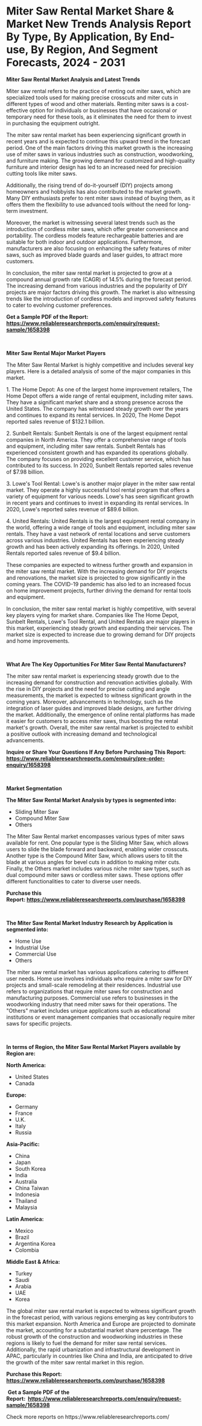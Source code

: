 <p><h1>Miter Saw Rental Market Share & Market New Trends Analysis Report By Type, By Application, By End-use, By Region, And Segment Forecasts, 2024 - 2031</h1></p><p><strong>Miter Saw Rental Market Analysis and Latest Trends</strong></p>
<p><p>Miter saw rental refers to the practice of renting out miter saws, which are specialized tools used for making precise crosscuts and miter cuts in different types of wood and other materials. Renting miter saws is a cost-effective option for individuals or businesses that have occasional or temporary need for these tools, as it eliminates the need for them to invest in purchasing the equipment outright.</p><p>The miter saw rental market has been experiencing significant growth in recent years and is expected to continue this upward trend in the forecast period. One of the main factors driving this market growth is the increasing use of miter saws in various industries such as construction, woodworking, and furniture making. The growing demand for customized and high-quality furniture and interior design has led to an increased need for precision cutting tools like miter saws.</p><p>Additionally, the rising trend of do-it-yourself (DIY) projects among homeowners and hobbyists has also contributed to the market growth. Many DIY enthusiasts prefer to rent miter saws instead of buying them, as it offers them the flexibility to use advanced tools without the need for long-term investment.</p><p>Moreover, the market is witnessing several latest trends such as the introduction of cordless miter saws, which offer greater convenience and portability. The cordless models feature rechargeable batteries and are suitable for both indoor and outdoor applications. Furthermore, manufacturers are also focusing on enhancing the safety features of miter saws, such as improved blade guards and laser guides, to attract more customers.</p><p>In conclusion, the miter saw rental market is projected to grow at a compound annual growth rate (CAGR) of 14.5% during the forecast period. The increasing demand from various industries and the popularity of DIY projects are major factors driving this growth. The market is also witnessing trends like the introduction of cordless models and improved safety features to cater to evolving customer preferences.</p></p>
<p><strong>Get a Sample PDF of the Report:&nbsp; <a href="https://www.reliableresearchreports.com/enquiry/request-sample/1658398">https://www.reliableresearchreports.com/enquiry/request-sample/1658398</a></strong></p>
<p>&nbsp;</p>
<p><strong>Miter Saw Rental Major Market Players</strong></p>
<p><p>The Miter Saw Rental Market is highly competitive and includes several key players. Here is a detailed analysis of some of the major companies in this market.</p><p>1. The Home Depot: As one of the largest home improvement retailers, The Home Depot offers a wide range of rental equipment, including miter saws. They have a significant market share and a strong presence across the United States. The company has witnessed steady growth over the years and continues to expand its rental services. In 2020, The Home Depot reported sales revenue of $132.1 billion.</p><p>2. Sunbelt Rentals: Sunbelt Rentals is one of the largest equipment rental companies in North America. They offer a comprehensive range of tools and equipment, including miter saw rentals. Sunbelt Rentals has experienced consistent growth and has expanded its operations globally. The company focuses on providing excellent customer service, which has contributed to its success. In 2020, Sunbelt Rentals reported sales revenue of $7.98 billion.</p><p>3. Lowe's Tool Rental: Lowe's is another major player in the miter saw rental market. They operate a highly successful tool rental program that offers a variety of equipment for various needs. Lowe's has seen significant growth in recent years and continues to invest in expanding its rental services. In 2020, Lowe's reported sales revenue of $89.6 billion.</p><p>4. United Rentals: United Rentals is the largest equipment rental company in the world, offering a wide range of tools and equipment, including miter saw rentals. They have a vast network of rental locations and serve customers across various industries. United Rentals has been experiencing steady growth and has been actively expanding its offerings. In 2020, United Rentals reported sales revenue of $9.4 billion.</p><p>These companies are expected to witness further growth and expansion in the miter saw rental market. With the increasing demand for DIY projects and renovations, the market size is projected to grow significantly in the coming years. The COVID-19 pandemic has also led to an increased focus on home improvement projects, further driving the demand for rental tools and equipment.</p><p>In conclusion, the miter saw rental market is highly competitive, with several key players vying for market share. Companies like The Home Depot, Sunbelt Rentals, Lowe's Tool Rental, and United Rentals are major players in this market, experiencing steady growth and expanding their services. The market size is expected to increase due to growing demand for DIY projects and home improvements.</p></p>
<p>&nbsp;</p>
<p><strong>What Are The Key Opportunities For Miter Saw Rental Manufacturers?</strong></p>
<p><p>The miter saw rental market is experiencing steady growth due to the increasing demand for construction and renovation activities globally. With the rise in DIY projects and the need for precise cutting and angle measurements, the market is expected to witness significant growth in the coming years. Moreover, advancements in technology, such as the integration of laser guides and improved blade designs, are further driving the market. Additionally, the emergence of online rental platforms has made it easier for customers to access miter saws, thus boosting the rental market's growth. Overall, the miter saw rental market is projected to exhibit a positive outlook with increasing demand and technological advancements.</p></p>
<p><strong>Inquire or Share Your Questions If Any Before Purchasing This Report: <a href="https://www.reliableresearchreports.com/enquiry/pre-order-enquiry/1658398">https://www.reliableresearchreports.com/enquiry/pre-order-enquiry/1658398</a></strong></p>
<p>&nbsp;</p>
<p><strong>Market Segmentation</strong></p>
<p><strong>The Miter Saw Rental Market Analysis by types is segmented into:</strong></p>
<p><ul><li>Sliding Miter Saw</li><li>Compound Miter Saw</li><li>Others</li></ul></p>
<p><p>The Miter Saw Rental market encompasses various types of miter saws available for rent. One popular type is the Sliding Miter Saw, which allows users to slide the blade forward and backward, enabling wider crosscuts. Another type is the Compound Miter Saw, which allows users to tilt the blade at various angles for bevel cuts in addition to making miter cuts. Finally, the Others market includes various niche miter saw types, such as dual compound miter saws or cordless miter saws. These options offer different functionalities to cater to diverse user needs.</p></p>
<p><strong>Purchase this Report:&nbsp;<a href="https://www.reliableresearchreports.com/purchase/1658398">https://www.reliableresearchreports.com/purchase/1658398</a></strong></p>
<p>&nbsp;</p>
<p><strong>The Miter Saw Rental Market Industry Research by Application is segmented into:</strong></p>
<p><ul><li>Home Use</li><li>Industrial Use</li><li>Commercial Use</li><li>Others</li></ul></p>
<p><p>The miter saw rental market has various applications catering to different user needs. Home use involves individuals who require a miter saw for DIY projects and small-scale remodeling at their residences. Industrial use refers to organizations that require miter saws for construction and manufacturing purposes. Commercial use refers to businesses in the woodworking industry that need miter saws for their operations. The "Others" market includes unique applications such as educational institutions or event management companies that occasionally require miter saws for specific projects.</p></p>
<p>&nbsp;</p>
<p><strong>In terms of Region, the Miter Saw Rental Market Players available by Region are:</strong></p>
<p>
    <p> <strong> North America: </strong>
        <ul>
            <li>United States</li>
            <li>Canada</li>
        </ul>
        </p> 
    <p> <strong> Europe: </strong>
        <ul>
            <li>Germany</li>
            <li>France</li>
            <li>U.K.</li>
            <li>Italy</li>
            <li>Russia</li>
        </ul>
        </p> 
    <p> <strong> Asia-Pacific: </strong>
        <ul>
            <li>China</li>
            <li>Japan</li>
            <li>South Korea</li>
            <li>India</li>
            <li>Australia</li>
            <li>China Taiwan</li>
            <li>Indonesia</li>
            <li>Thailand</li>
            <li>Malaysia</li>
        </ul>
        </p> 
    <p> <strong> Latin America: </strong>
        <ul>
            <li>Mexico</li>
            <li>Brazil</li>
            <li>Argentina Korea</li>
            <li>Colombia</li>
        </ul>
        </p> 
    <p> <strong> Middle East & Africa: </strong>
        <ul>
            <li>Turkey</li>
            <li>Saudi</li>
            <li>Arabia</li>
            <li>UAE</li>
            <li>Korea</li>
        </ul>
    </p>
    </p>
<p><p>The global miter saw rental market is expected to witness significant growth in the forecast period, with various regions emerging as key contributors to this market expansion. North America and Europe are projected to dominate the market, accounting for a substantial market share percentage. The robust growth of the construction and woodworking industries in these regions is likely to fuel the demand for miter saw rental services. Additionally, the rapid urbanization and infrastructural development in APAC, particularly in countries like China and India, are anticipated to drive the growth of the miter saw rental market in this region.</p></p>
<p><strong>Purchase this Report: <a href="https://www.reliableresearchreports.com/purchase/1658398">https://www.reliableresearchreports.com/purchase/1658398</a></strong></p>
<p>&nbsp;<strong>Get a Sample PDF of the Report:&nbsp;&nbsp;<a href="https://www.reliableresearchreports.com/enquiry/request-sample/1658398">https://www.reliableresearchreports.com/enquiry/request-sample/1658398</a></strong></p>
<p><strong></strong></p>
<p>Check more reports on https://www.reliableresearchreports.com/</p>